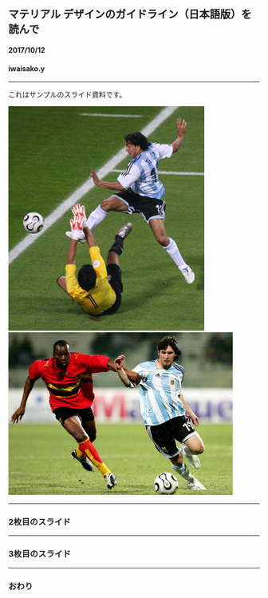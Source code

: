 ## マテリアル デザインのガイドライン（日本語版）を読んで

#### 2017/10/12
#### iwaisako.y
---
これはサンプルのスライド資料です。

![Logo](assets/20060625_1432_450.jpg)
![Logo](assets/20060531_0274_450.jpg)

---


### 2枚目のスライド


---


### 3枚目のスライド


---


### おわり
